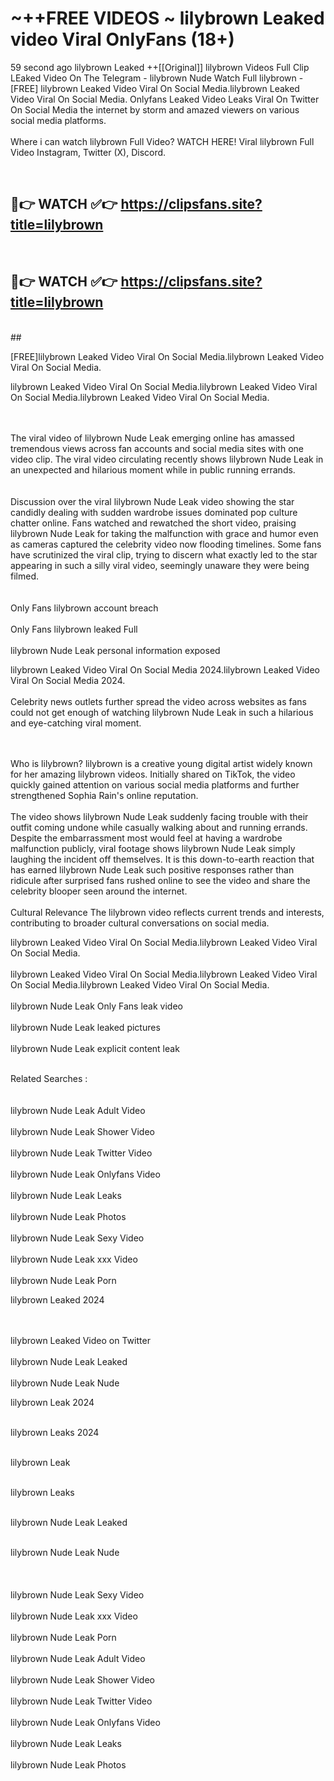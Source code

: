 # ~++FREE VIDEOS ~ lilybrown Leaked video Viral OnlyFans (18+)<br>


59 second ago lilybrown Leaked ++[[Original]] lilybrown Videos Full Clip LEaked Video On The Telegram  - lilybrown Nude  Watch Full lilybrown - [FREE] lilybrown Leaked Video Viral On Social Media.lilybrown Leaked Video Viral On Social Media.   Onlyfans Leaked Video Leaks Viral On Twitter On Social Media the internet by storm and amazed viewers on various social media platforms. <br><br>
Where i can watch lilybrown Full Video? WATCH HERE! Viral lilybrown Full Video Instagram, Twitter (X), Discord. <br>


 <br>

##  🔴👉 WATCH ✅👉  <a href="https://clipsfans.site?title=lilybrown&ref=git">https://clipsfans.site?title=lilybrown</a> <br>
  <br>

##  🔴👉 WATCH ✅👉  <a href="https://clipsfans.site?title=lilybrown&ref=git">https://clipsfans.site?title=lilybrown</a> <br>
  <br>
  ##



[FREE]lilybrown Leaked Video Viral On Social Media.lilybrown Leaked Video Viral On Social Media. <br>

lilybrown Leaked Video Viral On Social Media.lilybrown Leaked Video Viral On Social Media.lilybrown Leaked Video Viral On Social Media. <br>


  <br>

  <br>
The viral video of lilybrown Nude Leak emerging online has amassed tremendous views across fan accounts and social media sites with one video clip. The viral video circulating recently shows lilybrown Nude Leak in an unexpected and hilarious moment while in public running errands.<br>
<br>


<br>
Discussion over the viral lilybrown Nude Leak video showing the star candidly dealing with sudden wardrobe issues dominated pop culture chatter online. Fans watched and rewatched the short video, praising lilybrown Nude Leak for taking the malfunction with grace and humor even as cameras captured the celebrity video now flooding timelines. Some fans have scrutinized the viral clip, trying to discern what exactly led to the star appearing in such a silly viral video, seemingly unaware they were being filmed.<br>
<br>
<br> 
Only Fans lilybrown account breach<br>
<br>
Only Fans lilybrown leaked Full <br>
<br>
lilybrown Nude Leak personal information exposed<br>

lilybrown Leaked Video Viral On Social Media 2024.lilybrown Leaked Video Viral On Social Media 2024. <br>
<br>
Celebrity news outlets further spread the video across websites as fans could not get enough of watching lilybrown Nude Leak in such a hilarious and eye-catching viral moment.<br>
<br>

<br>
Who is lilybrown? lilybrown is a creative young digital artist widely known for her amazing lilybrown videos. Initially shared on TikTok, the video quickly gained attention on various social media platforms and further strengthened Sophia Rain's online reputation.<br>
<br>
The video shows lilybrown Nude Leak suddenly facing trouble with their outfit coming undone while casually walking about and running errands. Despite the embarrassment most would feel at having a wardrobe malfunction publicly, viral footage shows lilybrown Nude Leak simply laughing the incident off themselves. It is this down-to-earth reaction that has earned lilybrown Nude Leak such positive responses rather than ridicule after surprised fans rushed online to see the video and share the celebrity blooper seen around the internet.<br>
<br>
Cultural Relevance The lilybrown video reflects current trends and interests, contributing to broader cultural conversations on social media.<br>

lilybrown Leaked Video Viral On Social Media.lilybrown Leaked Video Viral On Social Media.<br>
<br>
lilybrown Leaked Video Viral On Social Media.lilybrown Leaked Video Viral On Social Media.lilybrown Leaked Video Viral On Social Media.<br>
<br>
lilybrown Nude Leak Only Fans leak video<br>
<br>
lilybrown Nude Leak leaked pictures<br>
<br>
lilybrown Nude Leak explicit content leak<br>


<br>
Related Searches :<br>
<br>

<br>
lilybrown Nude Leak Adult Video<br>
<br>
lilybrown Nude Leak Shower Video<br>
<br>
lilybrown Nude Leak Twitter Video<br>
<br>
lilybrown Nude Leak Onlyfans Video<br>
<br>
lilybrown Nude Leak Leaks<br>
<br>
lilybrown Nude Leak Photos<br>

<br>
lilybrown Nude Leak Sexy Video<br>
<br>
lilybrown Nude Leak xxx Video<br>
<br>
lilybrown Nude Leak Porn<br>

lilybrown  Leaked 2024 <br> <br>
<br>

lilybrown Leaked Video on Twitter <br>
<br>
lilybrown Nude Leak Leaked<br>
<br>
lilybrown Nude Leak Nude<br>


lilybrown  Leak 2024 <br> <br>



lilybrown  Leaks 2024 <br> <br>



 
lilybrown  Leak<br> <br>



lilybrown  Leaks<br> <br>


lilybrown Nude Leak Leaked<br> <br>

lilybrown Nude Leak Nude<br> <br>
<br> <br>
lilybrown Nude Leak Sexy Video
<br> <br>
lilybrown Nude Leak xxx Video
<br> <br>
lilybrown Nude Leak Porn
<br> <br>
lilybrown Nude Leak Adult Video
<br> <br>
lilybrown Nude Leak Shower Video
<br> <br>
lilybrown Nude Leak Twitter Video
<br> <br>
lilybrown Nude Leak Onlyfans Video
<br> <br>
lilybrown Nude Leak Leaks
<br> <br>
lilybrown Nude Leak Photos






</p>




 



</p>










